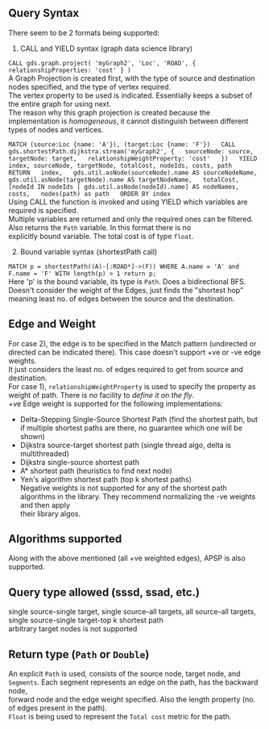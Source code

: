 ## Query Syntax

There seem to be 2 formats being supported:

1) CALL and YIELD syntax  (graph data science library)

`CALL gds.graph.project(
'myGraph2',
'Loc',
'ROAD',
{
relationshipProperties: 'cost'
}
)`  
A Graph Projection is created first, with the type of source and destination nodes specified, and the type of vertex required.  
The vertex property to be used is indicated. Essentially keeps a subset of the entire graph for using next.  
The reason why this graph projection is created because the implementation is *homogeneous*, it cannot distinguish between different types of nodes and vertices.  

`MATCH (source:Loc {name: 'A'}), (target:Loc {name: 'F'})  
CALL gds.shortestPath.dijkstra.stream('myGraph2', {  
sourceNode: source,  
targetNode: target,  
relationshipWeightProperty: 'cost'  
})  
YIELD index, sourceNode, targetNode, totalCost, nodeIds, costs, path  
RETURN  
index,  
gds.util.asNode(sourceNode).name AS sourceNodeName,  
gds.util.asNode(targetNode).name AS targetNodeName,  
totalCost,  
[nodeId IN nodeIds | gds.util.asNode(nodeId).name] AS nodeNames,  
costs,  
nodes(path) as path  
ORDER BY index`  
Using CALL the function is invoked and using YIELD which variables are required is specified.  
Multiple variables are returned and only the required ones can be filtered. Also returns the `Path` variable. In this format there is no  
explicitly bound variable. The total cost is of type `float`.   

2) Bound variable syntax (shortestPath call)

`MATCH p = shortestPath((A)-[:ROAD*]->(F)) WHERE A.name = 'A' and F.name = 'F' WITH length(p) > 1 return p;`  
Here 'p' is the bound variable, its type is `Path`. Does a bidirectional BFS.  
Doesn't consider the weight of the Edges, just finds the "shortest hop" meaning least no. of edges between the source and the destination.  

## Edge and Weight

For case 2), the edge is to be specified in the Match pattern (undirected or directed can be indicated there). This case doesn't support +ve or -ve edge weights.  
It just considers the least no. of edges required to get from source and destination.  
For case 1), `relationshipWeightProperty` is used to specify the property as weight of path. There is _no_ facility to _define it on the fly_.  
+ve Edge weight is supported for the following implementations:
- Delta-Stepping Single-Source Shortest Path (find the shortest path, but if multiple shortest paths are there, no guarantee which one will be shown)
- Dijkstra source-target shortest path (single thread algo, delta is multithreaded)
- Dijkstra single-source shortest path
- A* shortest path (heuristics to find next node)
- Yen's algorithm shortest path (top k shortest paths)  
Negative weights is not supported for any of the shortest path algorithms in the library. They recommend normalizing the -ve weights and then apply  
their library algos.  

## Algorithms supported

Along with the above mentioned (all +ve weighted edges), APSP is also supported.  

## Query type allowed (sssd, ssad, etc.)  

single source-single target, single source-all targets, all source-all targets, single source-single target-top k shortest path  
arbitrary target nodes is not supported

## Return type (`Path` or `Double`)

An explicit `Path` is used, consists of the source node, target node, and `Segments`. Each segment represents an edge on the path, has the backward node,  
forward node and the edge weight specified. Also the length property (no. of edges present in the path).   
`Float` is being used to represent the `Total cost` metric for the path.  
